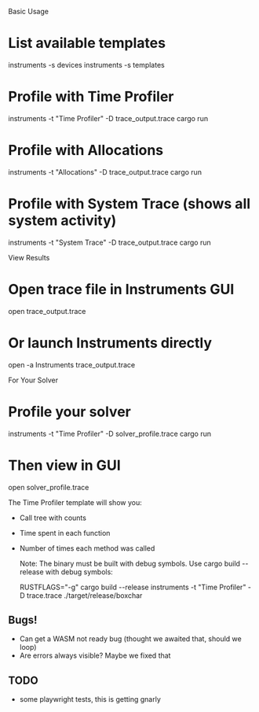 
  Basic Usage

# List available templates

  instruments -s devices
  instruments -s templates

# Profile with Time Profiler

  instruments -t "Time Profiler" -D trace_output.trace cargo run

# Profile with Allocations

  instruments -t "Allocations" -D trace_output.trace cargo run

# Profile with System Trace (shows all system activity)

  instruments -t "System Trace" -D trace_output.trace cargo run

  View Results

# Open trace file in Instruments GUI

  open trace_output.trace

# Or launch Instruments directly

  open -a Instruments trace_output.trace

  For Your Solver

# Profile your solver

  instruments -t "Time Profiler" -D solver_profile.trace cargo run

# Then view in GUI

  open solver_profile.trace

  The Time Profiler template will show you:

- Call tree with counts
- Time spent in each function
- Number of times each method was called

  Note: The binary must be built with debug symbols. Use cargo build --release with debug symbols:

  RUSTFLAGS="-g" cargo build --release
  instruments -t "Time Profiler" -D trace.trace ./target/release/boxchar



## Bugs!

- Can get a WASM not ready bug (thought we awaited that, should we loop)
- Are errors always visible? Maybe we fixed that

## TODO

- some playwright tests, this is getting gnarly


